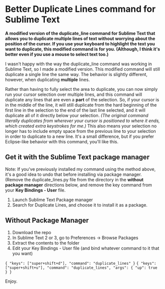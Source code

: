 Better Duplicate Lines command for Sublime Text
================

**A modified version of the duplicate_line command for Sublime Text that allows you to duplicate multiple lines of text without worrying about the position of the cursor. If you use your keyboard to highlight the text you want to duplicate, this modified command is for you. (Although, I think it's better even if you use a mouse to select text too.)**

I wasn't happy with the way the duplicate_line command was working in Sublime Text, so I made a modified version. This modified command will still duplicate a single line the same way. The behavior is slightly different, however, when duplicating **multiple** lines.

Rather than having to fully select the area to duplicate, you can now simply run your cursor selection over multiple lines, and this command will duplicate any lines that are even a **part** of the selection. So, if your cursor is in the middle of the line, it will still duplicate from the hard beginning of the first line in the selection to the end of the last line selected, and it will duplicate all of it directly below your selection. *(The original command literally duplicates from wherever your cursor is positioned to where it ends, which created extra keystrokes for me.)* This also means your selection no longer has to include empty space from the previous line to your selection in order to duplicate to a new line. It's a small difference, but if you prefer Eclipse-like behavior with this command, you'll like this.


Get it with the Sublime Text package manager
------------------

Note: If you've previously installed my command using the method above, it's a good idea to undo that before installing via package manager. (Remove the duplicate_lines.py file from the directory in the **without package manager** directions below, and remove the key command from your **Key Bindings - User** file.

1. Launch Sublime Text Package manager
2. Search for Duplicate Lines, and choose it to install it as a package.


Without Package Manager
-----------------

1. Download the repo
2. In Sublime Text 2 or 3, go to Preferences -> Browse Packages
3. Extract the contents to the folder
4. Edit your Key Bindings - User file (and bind whatever command to it that you want)

```{ "keys": ["super+shift+d"], "command": "duplicate_lines" }```
```{ "keys": ["super+shift+u"], "command": "duplicate_lines", "args": { "up": true } }```


Enjoy.
